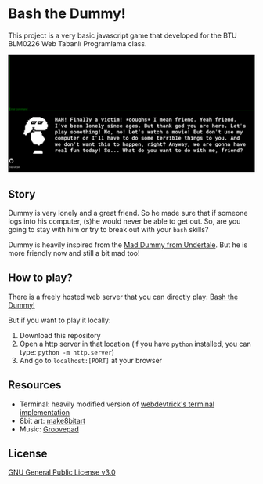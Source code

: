 # Bash the Dummy!

This project is a very basic javascript game that developed for the BTU BLM0226 Web Tabanlı Programlama class.

![screenshot](images/ss0.png)

## Story

Dummy is very lonely and a great friend. So he made sure that if someone logs into his computer, (s)he would never be able to get out. So, are you going to stay with him or try to break out with your `bash` skills?  

Dummy is heavily inspired from the [Mad Dummy from Undertale](https://undertale.fandom.com/wiki/Mad_Dummy). But he is more friendly now and still a bit mad too!

## How to play?

There is a freely hosted web server that you can directly play: [Bash the Dummy!](http://bashthedummy.coolpage.biz/)  

But if you want to play it locally:

1. Download this repository
2. Open a http server in that location (if you have `python` installed, you can type: `python -m http.server`)
3. And go to `localhost:[PORT]` at your browser

## Resources

* Terminal: heavily modified version of [webdevtrick's terminal implementation](https://webdevtrick.com/javascript-terminal-emulator/)
* 8bit art: [make8bitart](https://make8bitart.com/)
* Music: [Groovepad](https://play.google.com/store/apps/details?id=com.easybrain.make.music&hl=en_US&gl=US)

## License

[GNU General Public License v3.0](LICENSE)

